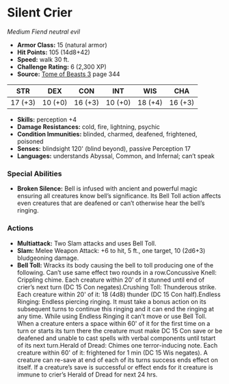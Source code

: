 # Silent Crier

*Medium* *Fiend* *neutral evil*

- **Armor Class:** 15 (natural armor)
- **Hit Points:** 105 (14d8+42)
- **Speed:** walk 30 ft.
- **Challenge Rating:** 6 (2,300 XP)
- **Source:** [Tome of Beasts 3](https://koboldpress.com/kpstore/product/tome-of-beasts-3-for-5th-edition/) page 344

| STR | DEX | CON | INT | WIS | CHA |
| --- | --- | --- | --- | --- | --- |
| 17 (+3) | 10 (+0) | 16 (+3) | 10 (+0) | 18 (+4) | 16 (+3) |

- **Skills:** perception +4
- **Damage Resistances:** cold, fire, lightning, psychic
- **Condition Immunities:** blinded, charmed, deafened, frightened, poisoned
- **Senses:** blindsight 120' (blind beyond), passive Perception 17
- **Languages:** understands Abyssal, Common, and Infernal; can’t speak
### Special Abilities
- **Broken Silence:** Bell is infused with ancient and powerful magic ensuring all creatures know bell’s significance. Its Bell Toll action affects even creatures that are deafened or can’t otherwise hear the bell’s ringing.
### Actions
- **Multiattack:** Two Slam attacks and uses Bell Toll.
- **Slam:** Melee Weapon Attack: +6 to hit, 5 ft., one target, 10 (2d6+3) bludgeoning damage.
- **Bell Toll:** Wracks its body causing the bell to toll producing one of the following. Can’t use same effect two rounds in a row.Concussive Knell: Crippling chime. Each creature within 20' of it stunned until end of crier’s next turn (DC 15 Con negates).Crushing Toll: Thunderous strike. Each creature within 20' of it: 18 (4d8) thunder (DC 15 Con half).Endless Ringing: Endless piercing ringing. It must take a bonus action on its subsequent turns to continue this ringing and it can end the ringing at any time. While using Endless Ringing it can’t move or use Bell Toll. When a creature enters a space within 60' of it for the first time on a turn or starts its turn there the creature must make DC 15 Con save or be deafened and unable to cast spells with verbal components until tstart of its next turn.Herald of Dread: Chimes one terror-inducing note. Each creature within 60' of it: frightened for 1 min (DC 15 Wis negates). A creature can re-save at end of each of its turns success ends effect on itself. If a creature’s save is successful or effect ends for it creature is immune to crier’s Herald of Dread for next 24 hrs.


